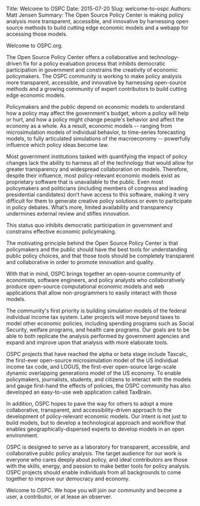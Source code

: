 Title: Welcome to OSPC
Date: 2015-07-20
Slug: welcome-to-ospc
Authors: Matt Jensen
Summary: The Open Source Policy Center is making policy analysis more transparent, accessible, and innovative by harnessing open source methods to build cutting edge economic models and a webapp for accessing those models.  

Welcome to OSPC.org.  

The Open Source Policy Center offers a collaborative and technology-driven fix for a policy evaluation process that inhibits democratic participation in government and constrains the creativity of economic policymakers. The OSPC community is working to make policy analysis more transparent, accessible, and innovative by harnessing open-source methods and a growing community of expert contributors to build cutting edge economic models. 

Policymakers and the public depend on economic models to understand how a policy may affect the government's budget, whom a policy will help or hurt, and how a policy might change people's behavior and affect the economy as a whole. As a result, economic models -- ranging from microsimulation models of individual behavior, to time-series forecasting models, to fully articulated simulations of the macroeconomy -- powerfully influence which policy ideas become law. 

Most government institutions tasked with quantifying the impact of policy changes lack the ability to harness all of the technology that would allow for greater transparency and widespread collaboration on models. Therefore, despite their influence, most policy-relevant economic models exist as proprietary software that is unavailable to the public. Even most policymakers and politicians (including members of congress and leading presidential candidates) don’t have access to this software, making it very difficult for them to generate creative policy solutions or even to participate in policy debates. What’s more, limited availability and transparency undermines external review and stifles innovation. 

This status quo inhibits democratic participation in government and constrains effective economic policymaking. 

The motivating principle behind the Open Source Policy Center is that policymakers and the public should have the best tools for understanding public policy choices, and that those tools should be completely transparent and collaborative in order to promote innovation and quality. 

With that in mind, OSPC brings together an open-source community of economists, software engineers, and policy analysts who collaboratively produce open-source computational economic models and web applications that allow non-programmers to easily interact with those models.

The community's first priority is building simulation models of the federal individual income tax system. Later projects will move beyond taxes to model other economic policies, including spending programs such as Social Security, welfare programs, and health care programs. Our goals are to be able to both replicate the analysis performed by government agencies and expand and improve upon that analysis with more elaborate tools. 

OSPC projects that have reached the alpha or beta stage include Taxcalc, the first-ever open-source microsimulation model of the US individual income tax code, and LOGUS, the first-ever open-source large-scale dynamic overlapping generations model of the US economy. To enable policymakers, journalists, students, and citizens to interact with the models and gauge first-hand the effects of policies, the OSPC community has also developed an easy-to-use web application called TaxBrain. 

In addition, OSPC hopes to pave the way for others to adopt a more collaborative, transparent, and accessibility-driven approach to the development of policy-relevant economic models. Our intent is not just to build models, but to develop a technological approach and workflow that enables geographically-dispersed experts to develop models in an open environment. 

OSPC is designed to serve as a laboratory for transparent, accessible, and collaborative public policy analysis. The target audience for our work is everyone who cares deeply about policy, and ideal contributors are those with the skills, energy, and passion to make better tools for policy analysis. OSPC projects should enable individuals from all backgrounds to come together to improve our democracy and economy. 

Welcome to OSPC. We hope you will join our community and become a user, a contributor, or at lease an observer. 
